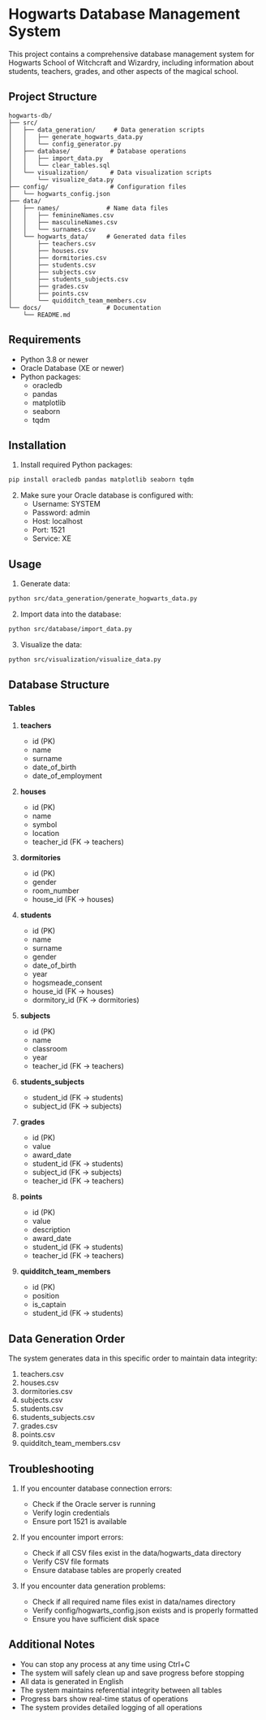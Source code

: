 # Hogwarts Database Management System

This project contains a comprehensive database management system for Hogwarts School of Witchcraft and Wizardry, including information about students, teachers, grades, and other aspects of the magical school.

## Project Structure

```
hogwarts-db/
├── src/
│   ├── data_generation/     # Data generation scripts
│   │   ├── generate_hogwarts_data.py
│   │   └── config_generator.py
│   ├── database/           # Database operations
│   │   ├── import_data.py
│   │   └── clear_tables.sql
│   └── visualization/      # Data visualization scripts
│       └── visualize_data.py
├── config/                 # Configuration files
│   └── hogwarts_config.json
├── data/
│   ├── names/             # Name data files
│   │   ├── feminineNames.csv
│   │   ├── masculineNames.csv
│   │   └── surnames.csv
│   └── hogwarts_data/     # Generated data files
│       ├── teachers.csv
│       ├── houses.csv
│       ├── dormitories.csv
│       ├── students.csv
│       ├── subjects.csv
│       ├── students_subjects.csv
│       ├── grades.csv
│       ├── points.csv
│       └── quidditch_team_members.csv
└── docs/                  # Documentation
    └── README.md
```

## Requirements

- Python 3.8 or newer
- Oracle Database (XE or newer)
- Python packages:
  - oracledb
  - pandas
  - matplotlib
  - seaborn
  - tqdm

## Installation

1. Install required Python packages:
```bash
pip install oracledb pandas matplotlib seaborn tqdm
```

2. Make sure your Oracle database is configured with:
   - Username: SYSTEM
   - Password: admin
   - Host: localhost
   - Port: 1521
   - Service: XE

## Usage

1. Generate data:
```bash
python src/data_generation/generate_hogwarts_data.py
```

2. Import data into the database:
```bash
python src/database/import_data.py
```

3. Visualize the data:
```bash
python src/visualization/visualize_data.py
```

## Database Structure

### Tables

1. **teachers**
   - id (PK)
   - name
   - surname
   - date_of_birth
   - date_of_employment

2. **houses**
   - id (PK)
   - name
   - symbol
   - location
   - teacher_id (FK -> teachers)

3. **dormitories**
   - id (PK)
   - gender
   - room_number
   - house_id (FK -> houses)

4. **students**
   - id (PK)
   - name
   - surname
   - gender
   - date_of_birth
   - year
   - hogsmeade_consent
   - house_id (FK -> houses)
   - dormitory_id (FK -> dormitories)

5. **subjects**
   - id (PK)
   - name
   - classroom
   - year
   - teacher_id (FK -> teachers)

6. **students_subjects**
   - student_id (FK -> students)
   - subject_id (FK -> subjects)

7. **grades**
   - id (PK)
   - value
   - award_date
   - student_id (FK -> students)
   - subject_id (FK -> subjects)
   - teacher_id (FK -> teachers)

8. **points**
   - id (PK)
   - value
   - description
   - award_date
   - student_id (FK -> students)
   - teacher_id (FK -> teachers)

9. **quidditch_team_members**
   - id (PK)
   - position
   - is_captain
   - student_id (FK -> students)

## Data Generation Order
The system generates data in this specific order to maintain data integrity:
1. teachers.csv
2. houses.csv
3. dormitories.csv
4. subjects.csv
5. students.csv
6. students_subjects.csv
7. grades.csv
8. points.csv
9. quidditch_team_members.csv

## Troubleshooting

1. If you encounter database connection errors:
   - Check if the Oracle server is running
   - Verify login credentials
   - Ensure port 1521 is available

2. If you encounter import errors:
   - Check if all CSV files exist in the data/hogwarts_data directory
   - Verify CSV file formats
   - Ensure database tables are properly created

3. If you encounter data generation problems:
   - Check if all required name files exist in data/names directory
   - Verify config/hogwarts_config.json exists and is properly formatted
   - Ensure you have sufficient disk space

## Additional Notes
- You can stop any process at any time using Ctrl+C
- The system will safely clean up and save progress before stopping
- All data is generated in English
- The system maintains referential integrity between all tables
- Progress bars show real-time status of operations
- The system provides detailed logging of all operations 